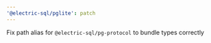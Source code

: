 ```yaml
---
'@electric-sql/pglite': patch
---
```


Fix path alias for `@electric-sql/pg-protocol` to bundle types correctly
